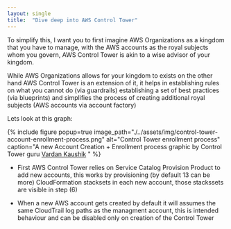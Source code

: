 ```yaml
---
layout: single
title:  "Dive deep into AWS Control Tower"
---
```


To simplify this, I want you to first imagine AWS Organizations as a kingdom that you have to manage, with the AWS accounts as the royal subjects whom you govern, AWS Control Tower is akin to a wise advisor of your kingdom.

While AWS Organizations allows for your kingdom to exists on the other hand AWS Control Tower is an extension of it, it helps in establishing rules on what you cannot do (via guardrails) establishing a set of best practices (via blueprints) and simplifies the process of creating additional royal subjects (AWS accounts via account factory)

Lets look at this graph:

{% include figure popup=true image_path="./../assets/img/control-tower-account-enrollment-process.png" alt="Control Tower enrollment process" caption="A new Account Creation + Enrollment process graphic by Control Tower guru [Vardan Kaushik](https://www.linkedin.com/in/vardankaushik)
" %}

- First AWS Control Tower relies on Service Catalog Provision Product to add new accounts, this works by provisioning (by default 13 can be more) CloudFormation stacksets in each new account, those stackssets are visible in step (6) 

- When a new AWS account gets created by default it will assumes the same CloudTrail log paths as the managment account, this is intended behaviour and can be disabled only on creation of the Control Tower
